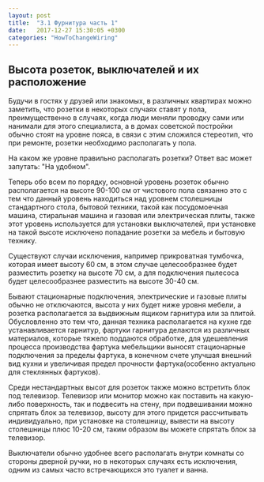 ```yaml
---
layout: post
title:  "3.1 Фурнитура часть 1"
date:   2017-12-27 15:30:05 +0300
categories: "HowToChangeWiring"
---
```

<h2>Высота розеток, выключателей и их расположение</h2>
Будучи в гостях у друзей или знакомых, в различных квартирах можно заметить, что розетки в некоторых случаях ставят у пола, преимущественно в случаях, когда люди меняли проводку сами или нанимали для этого специалиста, а в домах советской постройки обычно стоят на уровне пояса, в связи с этим сложился стереотип, что при ремонте, розетки необходимо располагать у пола.

На каком же уровне правильно располагать розетки?
Ответ вас может запутать: "На удобном".

Теперь обо всем по порядку, основной уровень розеток обычно располагается на высоте 90-100 см от чистового пола связанно это с тем что данный уровень находиться над уровнем столешницы стандартного стола, бытовой техники, такой как посудомоечная машина, стиральная машина и газовая или электрическая плиты, также этот уровень используется для установки выключателей, при установке на такой высоте исключено попадание розетки за мебель и бытовую технику.

Существуют случаи исключения, например прикроватная тумбочка, которая имеет высоту 60 см, в этом случае целесообразнее будет разместить розетку на высоте 70 см, а для подключения пылесоса будет целесообразнее разместить на высоте 30-40 см.

Бывают стационарные подключения, электрические и газовые плиты обычно не отключаются, высота у них будет ниже уровня мебели, а розетка располагается за выдвижным ящиком гарнитура или за плитой. Обусловленно это тем что, данная техника располагается на кухне где устанавливается гарнитур, фартуки гарнитура делаются из различных материалов, которые тяжело поддаются обработке, для удешевления процесса производства фартука мебельщики выносят стационарные подключения за пределы фартука, в конечном счете улучшая внешний вид кухни и увеличивая предел прочности фартука(особенно актуально для стеклянных фартуков).

Среди нестандартных высот для розеток также можно встретить блок под телевизор. Телевизор или монитор можно как поставить на какую-либо поверхность, так и подвесить на стену, при подвешивании можно спрятать блок за телевизор, высоту для этого придется рассчитывать индивидуально, при установке на столешницу, вывести на высоту столешницы плюс 10-20 см, таким образом вы можете спрятать блок за телевизор. 

Выключатели обычно удобнее всего располагать внутри комнаты со стороны дверной ручки, но в некоторых случаях есть исключения, одним из самых часто встречающихся это туалет и ванна.